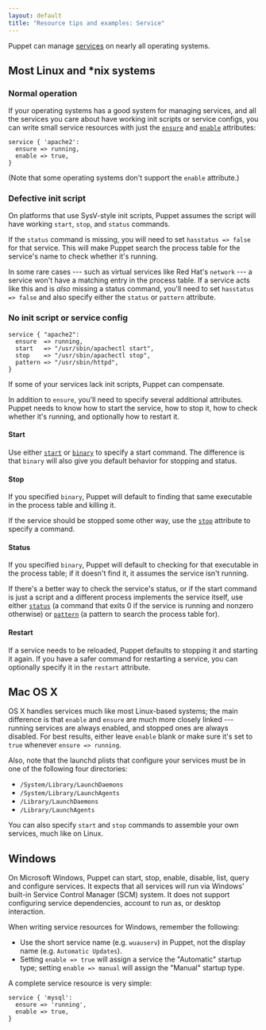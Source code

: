 ```yaml
---
layout: default
title: "Resource tips and examples: Service"
---
```


[service]: /puppet/3.8/type.html#service
[ensure]: /puppet/3.8/type.html#service-attribute-ensure
[enable]: /puppet/3.8/type.html#service-attribute-enable
[start]: /puppet/3.8/type.html#service-attribute-start
[binary]: /puppet/3.8/type.html#service-attribute-binary
[stop]: /puppet/3.8/type.html#service-attribute-stop
[status]: /puppet/3.8/type.html#service-attribute-status
[pattern]: /puppet/3.8/type.html#service-attribute-pattern


Puppet can manage [services][service] on nearly all operating systems.

## Most Linux and \*nix systems

### Normal operation

If your operating systems has a good system for managing services, and all the services you care about have working init scripts or service configs, you can write small service resources with just the [`ensure`][ensure] and [`enable`][enable] attributes:

``` puppet
service { 'apache2':
  ensure => running,
  enable => true,
}
```

(Note that some operating systems don't support the `enable` attribute.)

### Defective init script

On platforms that use SysV-style init scripts, Puppet assumes the script will have working `start`, `stop`, and `status` commands.

If the `status` command is missing, you will need to set `hasstatus => false` for that service. This will make Puppet search the process table for the service's name to check whether it's running.

In some rare cases --- such as virtual services like Red Hat's `network` --- a service won't have a matching entry in the process table. If a service acts like this and is _also_ missing a status command, you'll need to set `hasstatus => false` and also specify either the `status` or `pattern` attribute.

### No init script or service config

``` puppet
service { "apache2":
  ensure  => running,
  start   => "/usr/sbin/apachectl start",
  stop    => "/usr/sbin/apachectl stop",
  pattern => "/usr/sbin/httpd",
}
```

If some of your services lack init scripts, Puppet can compensate.

In addition to `ensure`, you'll need to specify several additional attributes. Puppet needs to know how to start the service, how to stop it, how to check whether it's running, and optionally how to restart it.

#### Start

Use either [`start`][start] or [`binary`][binary] to specify a start command. The difference is that `binary` will also give you default behavior for stopping and status.

#### Stop

If you specified `binary`, Puppet will default to finding that same executable in the process table and killing it.

If the service should be stopped some other way, use the [`stop`][stop] attribute to specify a command.

#### Status

If you specified `binary`, Puppet will default to checking for that executable in the process table; if it doesn't find it, it assumes the service isn't running.

If there's a better way to check the service's status, or if the start command is just a script and a different process implements the service itself, use either [`status`][status] (a command that exits 0 if the service is running and nonzero otherwise) or [`pattern`][pattern] (a pattern to search the process table for).

#### Restart

If a service needs to be reloaded, Puppet defaults to stopping it and starting it again. If you have a safer command for restarting a service, you can optionally specify it in the `restart` attribute.

## Mac OS X

OS X handles services much like most Linux-based systems; the main difference is that `enable` and `ensure` are much more closely linked --- running services are always enabled, and stopped ones are always disabled. For best results, either leave `enable` blank or make sure it's set to `true` whenever `ensure => running`.

Also, note that the launchd plists that configure your services must be in one of the following four directories:

* `/System/Library/LaunchDaemons`
* `/System/Library/LaunchAgents`
* `/Library/LaunchDaemons`
* `/Library/LaunchAgents`

You can also specify `start` and `stop` commands to assemble your own services, much like on Linux.

## Windows

On Microsoft Windows, Puppet can start, stop, enable, disable, list, query and configure services. It expects that all services will run via Windows' built-in Service Control Manager (SCM) system. It does not support configuring service dependencies, account to run as, or desktop interaction.

When writing service resources for Windows, remember the following:

* Use the short service name (e.g. `wuauserv`) in Puppet, not the display name (e.g. `Automatic Updates`).
* Setting `enable => true` will assign a service the "Automatic" startup type; setting `enable => manual` will assign the "Manual" startup type.

A complete service resource is very simple:

``` puppet
service { 'mysql':
  ensure => 'running',
  enable => true,
}
```

